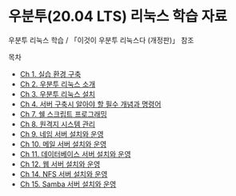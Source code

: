 # 우분투(20.04 LTS) 리눅스 학습 자료

우분투 리눅스 학습 / 「이것이 우분투 리눅스다 (개정판)」 참조

목차
- [Ch 1. 실습 환경 구축](https://github.com/khyup0629/ubuntu_linux/blob/main/week_1/Ch_1_%EC%8B%A4%EC%8A%B5_%ED%99%98%EA%B2%BD_%EA%B5%AC%EC%B6%95.md#ch-1-%EC%8B%A4%EC%8A%B5-%ED%99%98%EA%B2%BD-%EA%B5%AC%EC%B6%95)   
- [Ch 2. 우분투 리눅스 소개](https://github.com/khyup0629/ubuntu_linux/blob/main/week_1/Ch_2_%EC%9A%B0%EB%B6%84%ED%88%AC_%EB%A6%AC%EB%88%85%EC%8A%A4_%EC%86%8C%EA%B0%9C.md#ch-2-%EC%9A%B0%EB%B6%84%ED%88%AC-%EB%A6%AC%EB%88%85%EC%8A%A4-%EC%86%8C%EA%B0%9C)   
- [Ch 3. 우분투 리눅스 설치](https://github.com/khyup0629/ubuntu_linux/blob/main/week_1/Ch_3_%EC%9A%B0%EB%B6%84%ED%88%AC_%EB%A6%AC%EB%88%85%EC%8A%A4_%EC%84%A4%EC%B9%98.md#ch-3-%EC%9A%B0%EB%B6%84%ED%88%AC-%EB%A6%AC%EB%88%85%EC%8A%A4-%EC%84%A4%EC%B9%98)   
- [Ch 4. 서버 구축시 알아야 할 필수 개념과 명령어](https://github.com/khyup0629/ubuntu_linux/blob/main/week_1/Ch_4_%EC%84%9C%EB%B2%84%EA%B5%AC%EC%B6%95%EC%8B%9C%EC%95%8C%EC%95%84%EC%95%BC%ED%95%A0%ED%95%84%EC%88%98%EA%B0%9C%EB%85%90%EA%B3%BC%EB%AA%85%EB%A0%B9%EC%96%B4.md#ch-4-%EC%84%9C%EB%B2%84-%EA%B5%AC%EC%B6%95%EC%8B%9C-%EC%95%8C%EC%95%84%EC%95%BC-%ED%95%A0-%ED%95%84%EC%88%98-%EA%B0%9C%EB%85%90%EA%B3%BC-%EB%AA%85%EB%A0%B9%EC%96%B4)   
- [Ch 7. 쉘 스크립트 프로그래밍](https://github.com/khyup0629/ubuntu_linux/blob/main/week_2/%EC%85%B8_%EC%8A%A4%ED%81%AC%EB%A6%BD%ED%8A%B8_%ED%94%84%EB%A1%9C%EA%B7%B8%EB%9E%98%EB%B0%8D.md#%EC%85%B8-%EC%8A%A4%ED%81%AC%EB%A6%BD%ED%8A%B8-%ED%94%84%EB%A1%9C%EA%B7%B8%EB%9E%98%EB%B0%8D)   
- [Ch 8. 원격지 시스템 관리](https://github.com/khyup0629/ubuntu_linux/blob/main/week_2/%EC%9B%90%EA%B2%A9%EC%A7%80_%EC%8B%9C%EC%8A%A4%ED%85%9C_%EA%B4%80%EB%A6%AC.md#%EC%9B%90%EA%B2%A9%EC%A7%80-%EC%8B%9C%EC%8A%A4%ED%85%9C-%EA%B4%80%EB%A6%AC)   
- [Ch 9. 네임 서버 설치와 운영](https://github.com/khyup0629/ubuntu_linux/blob/main/week_2/%EB%84%A4%EC%9E%84_%EC%84%9C%EB%B2%84_%EC%84%A4%EC%B9%98%EC%99%80_%EC%9A%B4%EC%98%81.md#%EB%84%A4%EC%9E%84-%EC%84%9C%EB%B2%84-%EC%84%A4%EC%B9%98%EC%99%80-%EC%9A%B4%EC%98%81)   
- [Ch 10. 메일 서버 설치와 운영](https://github.com/khyup0629/ubuntu_linux/blob/main/week_2/%EB%A9%94%EC%9D%BC_%EC%84%9C%EB%B2%84_%EC%84%A4%EC%B9%98%EC%99%80_%EC%9A%B4%EC%98%81.md#%EB%A9%94%EC%9D%BC-%EC%84%9C%EB%B2%84-%EC%84%A4%EC%B9%98%EC%99%80-%EC%9A%B4%EC%98%81)   
- [Ch 11. 데이터베이스 서버 설치와 운영](https://github.com/khyup0629/ubuntu_linux/blob/main/week_2/%EB%8D%B0%EC%9D%B4%ED%84%B0%EB%B2%A0%EC%9D%B4%EC%8A%A4_%EC%84%9C%EB%B2%84_%EA%B5%AC%EC%B6%95%EA%B3%BC_%EC%9A%B4%EC%98%81.md#%EB%8D%B0%EC%9D%B4%ED%84%B0%EB%B2%A0%EC%9D%B4%EC%8A%A4-%EC%84%9C%EB%B2%84-%EA%B5%AC%EC%B6%95%EA%B3%BC-%EC%9A%B4%EC%98%81)   
- [Ch 12. 웹 서버 설치와 운영](https://github.com/khyup0629/ubuntu_linux/blob/main/week_2/%EC%9B%B9_%EC%84%9C%EB%B2%84_%EC%84%A4%EC%B9%98%EC%99%80_%EC%9A%B4%EC%98%81.md#%EC%9B%B9-%EC%84%9C%EB%B2%84-%EC%84%A4%EC%B9%98%EC%99%80-%EC%9A%B4%EC%98%81)   
- [Ch 14. NFS 서버 설치와 운영](https://github.com/khyup0629/ubuntu_linux/blob/main/week_2/NFS_%EC%84%9C%EB%B2%84_%EC%84%A4%EC%B9%98%EC%99%80_%EC%9A%B4%EC%98%81.md#nfs-%EC%84%9C%EB%B2%84-%EC%84%A4%EC%B9%98%EC%99%80-%EC%9A%B4%EC%98%81)   
- [Ch 15. Samba 서버 설치와 운영](https://github.com/khyup0629/ubuntu_linux/blob/main/week_2/Samba_%EC%84%9C%EB%B2%84_%EC%84%A4%EC%B9%98%EC%99%80_%EC%9A%B4%EC%98%81.md#samba-%EC%84%9C%EB%B2%84-%EC%84%A4%EC%B9%98%EC%99%80-%EC%9A%B4%EC%98%81)   

